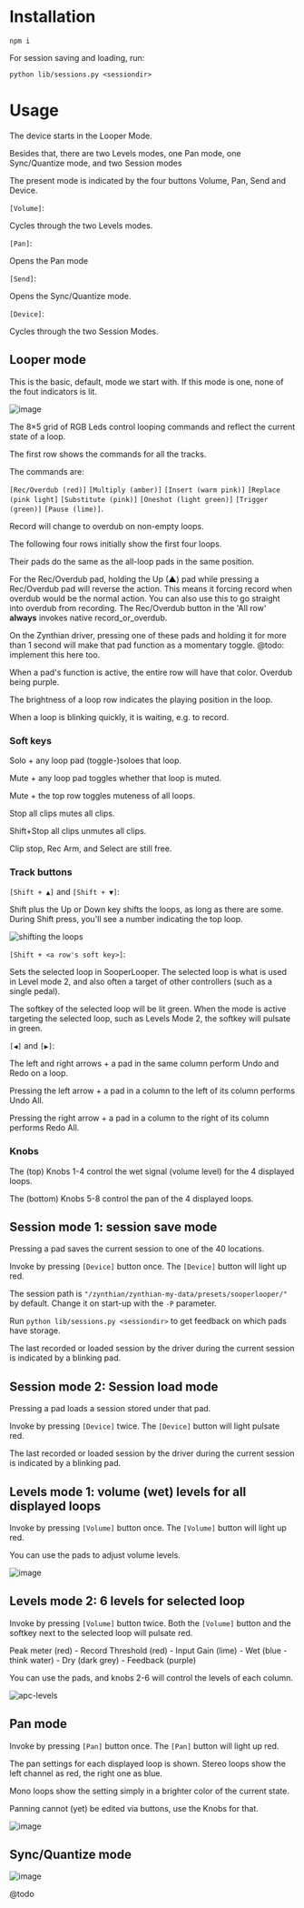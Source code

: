 # Installation

```
npm i
```

For session saving and loading, run:

```
python lib/sessions.py <sessiondir>
```

# Usage

The device starts in the Looper Mode.

Besides that, there are two Levels modes, one Pan mode, one Sync/Quantize mode, and two Session modes

The present mode is indicated by the four buttons Volume, Pan, Send and Device.

`[Volume]`:

Cycles through the two Levels modes.

`[Pan]`:

Opens the Pan mode

`[Send]`:

Opens the Sync/Quantize mode.

`[Device]`:

Cycles through the two Session Modes.

## Looper mode

This is the basic, default, mode we start with. If this mode is one, none of the fout indicators is lit.

![image](https://github.com/user-attachments/assets/e6572158-7ece-4728-b876-0dd534a4c04b)

The 8×5 grid of RGB Leds control looping commands and reflect the current state of a loop.

The first row shows the commands for all the tracks.

The commands are:

`[Rec/Overdub (red)]` `[Multiply (amber)]` `[Insert (warm pink)]` `[Replace (pink light]` `[Substitute (pink)]` `[Oneshot (light green)]` `[Trigger (green)]` `[Pause (lime)]`.

Record will change to overdub on non-empty loops.

The following four rows initially show the first four loops.

Their pads do the same as the all-loop pads in the same position.

For the Rec/Overdub pad, holding the Up (▲) pad while pressing a
Rec/Overdub pad will reverse the action. This means it forcing record
when overdub would be the normal action. You can also use this to go
straight into overdub from recording. The Rec/Overdub button in the
'All row' **always** invokes native record\_or\_overdub.

On the Zynthian driver, pressing one of these pads and holding it for
more than 1 second will make that pad function as a momentary
toggle. @todo: implement this here too.

When a pad's function is active, the entire row will have that
color. Overdub being purple.

The brightness of a loop row indicates the playing position in the loop.

When a loop is blinking quickly, it is waiting, e.g. to record.

### Soft keys

Solo + any loop pad (toggle-)soloes that loop.

Mute + any loop pad toggles whether that loop is muted.

Mute + the top row toggles muteness of all loops.

Stop all clips mutes all clips.

Shift+Stop all clips unmutes all clips.

Clip stop, Rec Arm, and Select are still free.

### Track buttons

`[Shift + ▲]` and `[Shift + ▼]`:

Shift plus the Up or Down key shifts the loops, as long as there are
some. During Shift press, you'll see a number indicating the top loop.

![shifting the loops](https://github.com/user-attachments/assets/19b98756-5793-4c90-854d-6602b370aa8b)

`[Shift + <a row's soft key>]`:

Sets the selected loop in SooperLooper. The selected loop is what is used in Level mode 2, and also often a target of other controllers (such as a single pedal).

The softkey of the selected loop will be lit green. When the mode is active targeting the selected loop, such as Levels Mode 2, the softkey will pulsate in green.

`[◀]` and `[▶]`:

The left and right arrows + a pad in the same column perform Undo and Redo on a loop.

Pressing the left arrow + a pad in a column to the left of its column performs Undo All.

Pressing the right arrow + a pad in a column to the right of its column performs Redo All.

### Knobs

The (top) Knobs 1-4 control the wet signal (volume level) for the 4 displayed loops.

The (bottom) Knobs 5-8 control the pan of the 4 displayed loops.

## Session mode 1: session save mode

Pressing a pad saves the current session to one of the 40 locations.

Invoke by pressing `[Device]` button once. The `[Device]` button will light up red.

The session path is `"/zynthian/zynthian-my-data/presets/sooperlooper/"` by default. Change it on start-up with the `-P` parameter.

Run `python lib/sessions.py <sessiondir>` to get feedback on which pads have storage.

The last recorded or loaded session by the driver during the current session is indicated by a blinking pad.

## Session mode 2: Session load mode

Pressing a pad loads a session stored under that pad.

Invoke by pressing `[Device]` twice. The `[Device]` button will light pulsate red.

The last recorded or loaded session by the driver during the current session is indicated by a blinking pad.

## Levels mode 1: volume (wet) levels for all displayed loops

Invoke by pressing `[Volume]` button once. The `[Volume]` button will light up red.

You can use the pads to adjust volume levels.

![image](https://github.com/user-attachments/assets/0a1ee7b7-b953-4ce3-9d74-3f765bf6a5f6)

## Levels mode 2: 6 levels for selected loop

Invoke by pressing `[Volume]` button twice. Both the `[Volume]` button and the softkey next to the selected loop will pulsate red.

Peak meter (red) - Record Threshold (red) - Input Gain (lime) - Wet (blue - think water) - Dry (dark grey) - Feedback (purple)

You can use the pads, and knobs 2-6 will control the levels of each column.

![apc-levels](https://github.com/user-attachments/assets/23fea30b-70d8-4055-8505-2d6b960cbaa3)

## Pan mode

Invoke by pressing `[Pan]` button once. The `[Pan]` button will light up red.

The pan settings for each displayed loop is shown. Stereo loops show the left channel as red, the right one as blue.

Mono loops show the setting simply in a brighter color of the current state.

Panning cannot (yet) be edited via buttons, use the Knobs for that.

![image](https://github.com/user-attachments/assets/d8f34e60-0202-4365-8116-5fd24e138542)

## Sync/Quantize mode

![image](https://github.com/user-attachments/assets/54a12d32-2283-4331-a9b1-1317e7498563)


@todo
